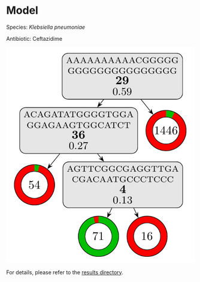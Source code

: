 
# Model

Species: *Klebsiella pneumoniae*

Antibiotic: Ceftazidime

<a href="./model.pdf"><img src="./model.png" /></a>

For details, please refer to the [results directory](../../../../../results/cart_b/klebsiella%20pneumoniae/ceftazidime/repeat_9/).

